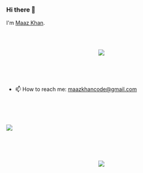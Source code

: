 ### Hi there 👋


I'm [Maaz Khan](https://github.com/maazkhan101).

</br>
</br>


<p align="center">
  <a href="https://github.com/DenverCoder1/readme-typing-svg"><img src="https://readme-typing-svg.herokuapp.com?lines=Computer+Science+Student;Tech%20Enthusiast;Bibliophile;Always%20learning%20new%20things;Evolving;Perfecting&center=true&width=500&height=50"></a>
</p>


</br>
</br>
</br>


- 📫 How to reach me: maazkhancode@gmail.com

</br>
</br>
</br>



![](https://leetcard.jacoblin.cool/Maaz_mk?theme=light,unicorn)


</br>
</br>
</br>


</h3>
<p align="center">
<img src="https://profile-counter.glitch.me/maazkhan101/count.svg"></p>
<p>


